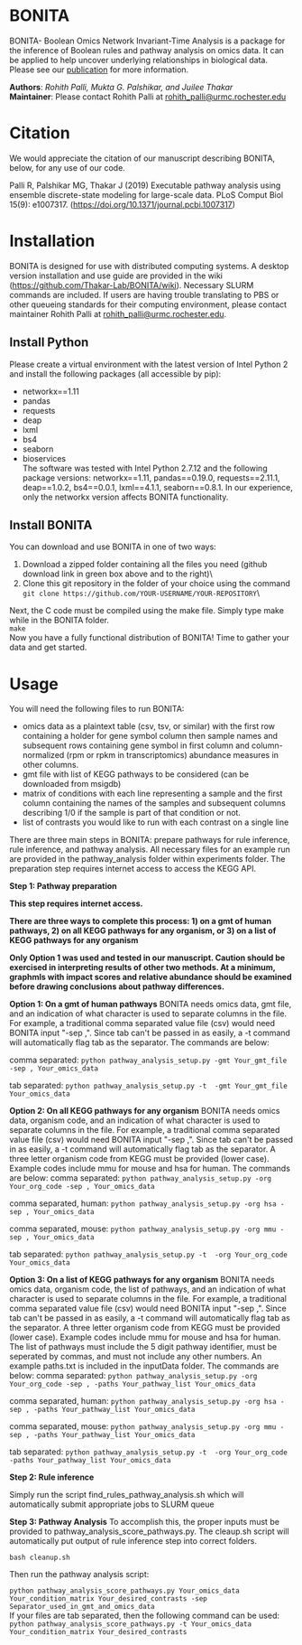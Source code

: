 # BONITA

BONITA- Boolean Omics Network Invariant-Time Analysis is a package for the inference of Boolean rules and pathway analysis on omics data. It can be applied to help uncover underlying relationships in biological data. Please see our [publication](https://doi.org/10.1371/journal.pcbi.1007317) for more information. 

**Authors**: _Rohith Palli, Mukta G. Palshikar, and Juilee Thakar_\
**Maintainer**: Please contact Rohith Palli at rohith_palli@urmc.rochester.edu

# Citation
We would appreciate the citation of our manuscript describing BONITA, below, for any use of our code. 

Palli R, Palshikar MG, Thakar J (2019) Executable pathway analysis using ensemble discrete-state modeling for large-scale data. PLoS Comput Biol 15(9): e1007317. (https://doi.org/10.1371/journal.pcbi.1007317)

# Installation
BONITA is designed for use with distributed computing systems. A desktop version installation and use guide are provided in the wiki (https://github.com/Thakar-Lab/BONITA/wiki). Necessary SLURM commands are included. If users are having trouble translating to PBS or other queueing standards for their computing environment, please contact maintainer Rohith Palli at rohith_palli@urmc.rochester.edu. 

## Install Python
Please create a virtual environment with the latest version of Intel Python 2 and install the following packages (all accessible by pip):
* networkx==1.11
* pandas
* requests
* deap
* lxml
* bs4
* seaborn
* bioservices\
The software was tested with Intel Python 2.7.12 and the following package versions: 
networkx==1.11, pandas==0.19.0, requests==2.11.1, deap==1.0.2, 
bs4==0.0.1, lxml==4.1.1, seaborn==0.8.1. In our experience, only the networkx version affects BONITA functionality. 

## Install BONITA
You can download and use BONITA in one of two ways:
1. Download a zipped folder containing all the files you need (github download link in green box above and to the right)\
1. Clone this git repository in the folder of your choice using the command `git clone https://github.com/YOUR-USERNAME/YOUR-REPOSITORY`\

Next, the C code must be compiled using the make file. Simply type make while in the BONITA folder. \
`make`\
Now you have a fully functional distribution of BONITA! Time to gather your data and get started. 

# Usage

You will need the following files to run BONITA:
* omics data as a plaintext table (csv, tsv, or similar) with the first row containing a holder for gene symbol column then sample names and subsequent rows containing gene symbol in first column and column-normalized (rpm or rpkm in transcriptomics) abundance measures in other columns. 
* gmt file with list of KEGG pathways to be considered (can be downloaded from msigdb)
* matrix of conditions with each line representing a sample and the first column containing the names of the samples and subsequent columns describing 1/0 if the sample is part of that condition or not. 
* list of contrasts you would like to run with each contrast on a single line

There are three main steps in BONITA: prepare pathways for rule inference, rule inference, and pathway analysis. All necessary files for an example run are provided in the pathway_analysis folder within experiments folder. The preparation step requires internet access to access the KEGG API. 

**Step 1: Pathway preparation**

**This step requires internet access.** 

**There are three ways to complete this process: 1) on a gmt of human pathways, 2) on all KEGG pathways for any organism, or 3) on a list of KEGG pathways for any organism**

**Only Option 1 was used and tested in our manuscript. Caution should be exercised in interpreting results of other two methods. At a minimum, graphmls with impact scores and relative abundance should be examined before drawing conclusions about pathway differences.**

**Option 1: On a gmt of human pathways** 
BONITA needs omics data, gmt file, and an indication of what character is used to separate columns in the file. For example, a traditional comma separated value file (csv) would need BONITA input "-sep ,". Since tab can't be passed in as easily, a -t command will automatically flag tab as the separator. The commands are below:

comma separated: `python pathway_analysis_setup.py -gmt Your_gmt_file -sep , Your_omics_data `

tab separated: `python pathway_analysis_setup.py -t  -gmt Your_gmt_file Your_omics_data`

**Option 2: On all KEGG pathways for any organism** 
BONITA needs omics data, organism code, and an indication of what character is used to separate columns in the file. For example, a traditional comma separated value file (csv) would need BONITA input "-sep ,". Since tab can't be passed in as easily, a -t command will automatically flag tab as the separator. A three letter organism code from KEGG must be provided (lower case). Example codes include mmu for mouse and hsa for human. The commands are below:
comma separated: `python pathway_analysis_setup.py -org Your_org_code -sep , Your_omics_data `

comma separated, human: `python pathway_analysis_setup.py -org hsa -sep , Your_omics_data `

comma separated, mouse: `python pathway_analysis_setup.py -org mmu -sep , Your_omics_data `

tab separated: `python pathway_analysis_setup.py -t  -org Your_org_code Your_omics_data`

**Option 3: On a list of KEGG pathways for any organism** 
BONITA needs omics data, organism code, the list of pathways, and an indication of what character is used to separate columns in the file. For example, a traditional comma separated value file (csv) would need BONITA input "-sep ,". Since tab can't be passed in as easily, a -t command will automatically flag tab as the separator. A three letter organism code from KEGG must be provided (lower case). Example codes include mmu for mouse and hsa for human. The list of pathways must include the 5 digit pathway identifier, must be seperated by commas, and must not include any other numbers. An example paths.txt is included in the inputData folder. The commands are below:
comma separated: `python pathway_analysis_setup.py -org Your_org_code -sep , -paths Your_pathway_list Your_omics_data `

comma separated, human: `python pathway_analysis_setup.py -org hsa -sep , -paths Your_pathway_list Your_omics_data `

comma separated, mouse: `python pathway_analysis_setup.py -org mmu -sep , -paths Your_pathway_list Your_omics_data `

tab separated: `python pathway_analysis_setup.py -t  -org Your_org_code -paths Your_pathway_list Your_omics_data`

**Step 2: Rule inference**

Simply run the script find_rules_pathway_analysis.sh which will automatically submit appropriate jobs to SLURM queue 

**Step 3: Pathway Analysis**
To accomplish this, the proper inputs must be provided to pathway_analysis_score_pathways.py. The cleaup.sh script will automatically put output of rule inference step into correct folders. 

`bash cleanup.sh`

Then run the pathway analysis script:

`python pathway_analysis_score_pathways.py Your_omics_data Your_condition_matrix Your_desired_contrasts -sep Separator_used_in_gmt_and_omics_data`\
If your files are tab separated, then the following command can be used: `python pathway_analysis_score_pathways.py -t Your_omics_data Your_condition_matrix Your_desired_contrasts`
